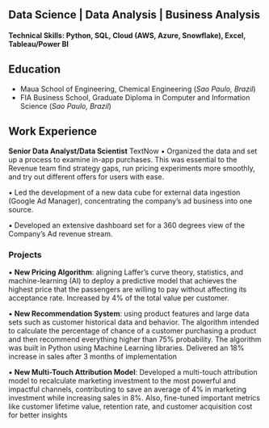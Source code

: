 ## Data Science | Data Analysis | Business Analysis
#### Technical Skills: Python, SQL, Cloud (AWS, Azure, Snowflake), Excel, Tableau/Power BI

## Education
- Maua School of Engineering, Chemical Engineering (_Sao Paulo, Brazil_)
- FIA Business School, Graduate Diploma in Computer and Information Science (_Sao Paulo, Brazil_)

## Work Experience
**Senior Data Analyst/Data Scientist**
TextNow
▪ Organized the data and set up a process to examine in-app purchases. This was essential to the Revenue team find strategy gaps, run pricing experiments more smoothly, and try out different offers for users with ease.

▪ Led the development of a new data cube for external data ingestion (Google Ad Manager), concentrating the company’s ad
business into one source.

▪ Developed an extensive dashboard set for a 360 degrees view of the Company’s Ad revenue stream.

### Projects
▪ **New Pricing Algorithm**: aligning Laffer’s curve theory, statistics, and machine-learning (AI) to deploy a predictive model that achieves the highest price that the passengers are willing to pay without affecting its acceptance rate. Increased by 4% of the total value per customer.

▪ **New Recommendation System**: using product features and large data sets such as customer historical data and behavior. The algorithm intended to calculate the percentage of chance of a customer purchasing a product and then recommend everything higher than 75% probability. The algorithm was built in Python using Machine Learning libraries. Delivered an 18% increase in sales after 3 months of implementation

▪ **New Multi-Touch Attribution Model**: Developed a multi-touch attribution model to recalculate marketing investment to the most powerful and impactful channels, contributing to save an average of 4% in marketing investment while increasing sales in 8%. Also, fine-tuned important metrics like customer lifetime value, retention rate, and customer acquisition cost for better insights
